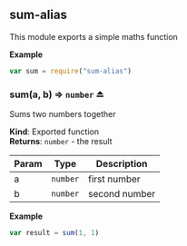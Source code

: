 <a name="module_sum-alias"></a>

## sum-alias
This module exports a simple maths function

**Example**  
```js
var sum = require("sum-alias")
```
<a name="exp_module_sum-alias--sum"></a>

### sum(a, b) ⇒ <code>number</code> ⏏
Sums two numbers together

**Kind**: Exported function  
**Returns**: <code>number</code> - the result  

| Param | Type | Description |
| --- | --- | --- |
| a | <code>number</code> | first number |
| b | <code>number</code> | second number |

**Example**  
```js
var result = sum(1, 1)
```
